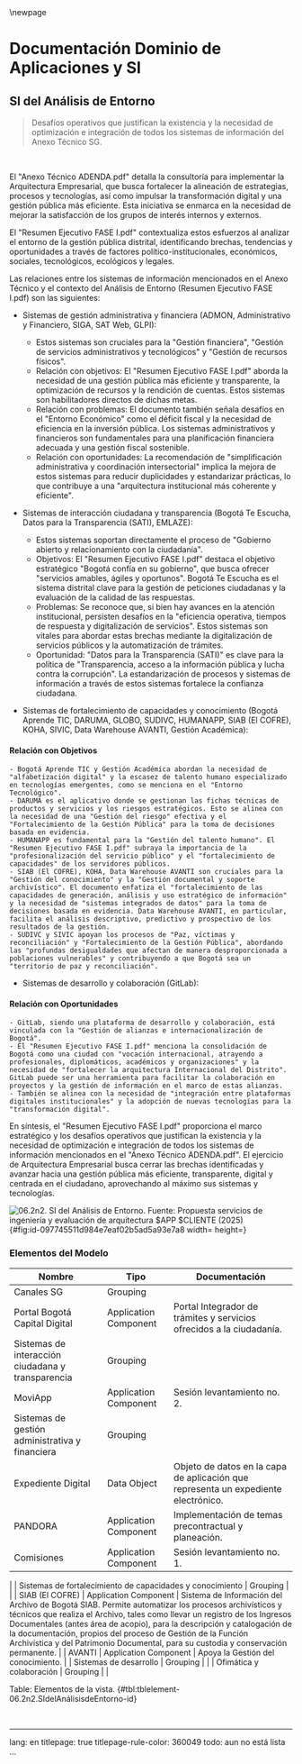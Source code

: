 
<div style="page-break-before: always;"></div>
\newpage

# Documentación Dominio de Aplicaciones y SI

## SI del Análisis de Entorno

> Desafíos operativos que justifican la existencia y la necesidad de optimización e integración de todos los sistemas de información del Anexo Técnico SG.  

<br>

El "Anexo Técnico ADENDA.pdf" detalla la consultoría para implementar la Arquitectura Empresarial, que busca fortalecer la alineación de estrategias, procesos y tecnologías, así como impulsar la transformación digital y una gestión pública más eficiente. Esta iniciativa se enmarca en la necesidad de mejorar la satisfacción de los grupos de interés internos y externos.

El "Resumen Ejecutivo FASE I.pdf" contextualiza estos esfuerzos al analizar el entorno de la gestión pública distrital, identificando brechas, tendencias y oportunidades a través de factores político-institucionales, económicos, sociales, tecnológicos, ecológicos y legales. 

Las relaciones entre los sistemas de información mencionados en el Anexo Técnico y el contexto del Análisis de Entorno (Resumen Ejecutivo FASE I.pdf) son las siguientes:

* Sistemas de gestión administrativa y financiera (ADMON, Administrativo y Financiero, SIGA, SAT Web, GLPI):
    - Estos sistemas son cruciales para la "Gestión financiera", "Gestión de servicios administrativos y tecnológicos" y "Gestión de recursos físicos".
    - Relación con objetivos: El "Resumen Ejecutivo FASE I.pdf" aborda la necesidad de una gestión pública más eficiente y transparente, la optimización de recursos y la rendición de cuentas. Estos sistemas son habilitadores directos de dichas metas.
    - Relación con problemas: El documento también señala desafíos en el "Entorno Económico" como el déficit fiscal y la necesidad de eficiencia en la inversión pública. Los sistemas administrativos y financieros son fundamentales para una planificación financiera adecuada y una gestión fiscal sostenible.
    - Relación con oportunidades: La recomendación de "simplificación administrativa y coordinación intersectorial" implica la mejora de estos sistemas para reducir duplicidades y estandarizar prácticas, lo que contribuye a una "arquitectura institucional más coherente y eficiente".

* Sistemas de interacción ciudadana y transparencia (Bogotá Te Escucha, Datos para la Transparencia (SATI), EMLAZE):
    - Estos sistemas soportan directamente el proceso de "Gobierno abierto y relacionamiento con la ciudadanía".
    - Objetivos: El "Resumen Ejecutivo FASE I.pdf" destaca el objetivo estratégico "Bogotá confía en su gobierno", que busca ofrecer "servicios amables, ágiles y oportunos". Bogotá Te Escucha es el sistema distrital clave para la gestión de peticiones ciudadanas y la evaluación de la calidad de las respuestas.
    - Problemas: Se reconoce que, si bien hay avances en la atención institucional, persisten desafíos en la "eficiencia operativa, tiempos de respuesta y digitalización de servicios". Estos sistemas son vitales para abordar estas brechas mediante la digitalización de servicios públicos y la automatización de trámites.
    - Oportunidad: "Datos para la Transparencia (SATI)" es clave para la política de "Transparencia, acceso a la información pública y lucha contra la corrupción". La estandarización de procesos y sistemas de información a través de estos sistemas fortalece la confianza ciudadana.

* Sistemas de fortalecimiento de capacidades y conocimiento (Bogotá Aprende TIC, DARUMA, GLOBO, SUDIVC, HUMANAPP, SIAB (El COFRE), KOHA, SIVIC, Data Warehouse AVANTI, Gestión Académica):

#### Relación con Objetivos

    - Bogotá Aprende TIC y Gestión Académica abordan la necesidad de "alfabetización digital" y la escasez de talento humano especializado en tecnologías emergentes, como se menciona en el "Entorno Tecnológico".
    - DARUMA es el aplicativo donde se gestionan las fichas técnicas de productos y servicios y los riesgos estratégicos. Esto se alinea con la necesidad de una "Gestión del riesgo" efectiva y el "Fortalecimiento de la Gestión Pública" para la toma de decisiones basada en evidencia.
    - HUMANAPP es fundamental para la "Gestión del talento humano". El "Resumen Ejecutivo FASE I.pdf" subraya la importancia de la "profesionalización del servicio público" y el "fortalecimiento de capacidades" de los servidores públicos.
    - SIAB (El COFRE), KOHA, Data Warehouse AVANTI son cruciales para la "Gestión del conocimiento" y la "Gestión documental y soporte archivístico". El documento enfatiza el "fortalecimiento de las capacidades de generación, análisis y uso estratégico de información" y la necesidad de "sistemas integrados de datos" para la toma de decisiones basada en evidencia. Data Warehouse AVANTI, en particular, facilita el análisis descriptivo, predictivo y prospectivo de los resultados de la gestión.
    - SUDIVC y SIVIC apoyan los procesos de "Paz, víctimas y reconciliación" y "Fortalecimiento de la Gestión Pública", abordando las "profundas desigualdades que afectan de manera desproporcionada a poblaciones vulnerables" y contribuyendo a que Bogotá sea un "territorio de paz y reconciliación".

* Sistemas de desarrollo y colaboración (GitLab):

#### Relación con Oportunidades

    - GitLab, siendo una plataforma de desarrollo y colaboración, está vinculada con la "Gestión de alianzas e internacionalización de Bogotá".
    - El "Resumen Ejecutivo FASE I.pdf" menciona la consolidación de Bogotá como una ciudad con "vocación internacional, atrayendo a profesionales, diplomáticos, académicos y organizaciones" y la necesidad de "fortalecer la arquitectura Internacional del Distrito". GitLab puede ser una herramienta para facilitar la colaboración en proyectos y la gestión de información en el marco de estas alianzas.
    - También se alinea con la necesidad de "integración entre plataformas digitales institucionales" y la adopción de nuevas tecnologías para la "transformación digital".

En síntesis, el "Resumen Ejecutivo FASE I.pdf" proporciona el marco estratégico y los desafíos operativos que justifican la existencia y la necesidad de optimización e integración de todos los sistemas de información mencionados en el "Anexo Técnico ADENDA.pdf". El ejercicio de Arquitectura Empresarial busca cerrar las brechas identificadas y avanzar hacia una gestión pública más eficiente, transparente, digital y centrada en el ciudadano, aprovechando al máximo sus sistemas y tecnologías.

![06.2n2. SI del Análisis de Entorno. _Fuente: Propuesta servicios de ingeniería y evaluación de arquitectura $APP $CLIENTE (2025)_](images/06.2n2.SIdelAnálisisdeEntorno.png){#fig:id-097745511d984e7eaf02b5ad5a93e7a8 width= height=}

### Elementos del Modelo

| Nombre  | Tipo | Documentación |
|---------|------|---------------|
| Canales SG | Grouping |  |
| Portal Bogotá Capital Digital | Application Component | Portal Integrador de trámites y servicios ofrecidos a la ciudadanía. |
| Sistemas de interacción ciudadana y transparencia | Grouping |  |
| MoviApp | Application Component | Sesión levantamiento no. 2. |
| Sistemas de gestión administrativa y financiera | Grouping |  |
| Expediente Digital | Data Object | Objeto de datos en la capa de aplicación que representa un expediente electrónico. |
| PANDORA | Application Component | Implementación de temas precontractual y planeación. |
| Comisiones | Application Component | Sesión levantamiento no. 1.
 |
| Sistemas de fortalecimiento de capacidades y conocimiento | Grouping |  |
| SIAB (El COFRE) | Application Component | Sistema de Información del Archivo de Bogotá SIAB. Permite automatizar los procesos archivísticos y técnicos que realiza el Archivo, tales como llevar un registro de los Ingresos Documentales (antes área de acopio), para la descripción y catalogación de la documentación, propios del proceso de Gestión de la Función Archivística y del Patrimonio Documental, para su custodia y conservación permanente. |
| AVANTI | Application Component | Apoya la Gestión del conocimiento.
 |
| Sistemas de desarrollo | Grouping |  |
| Ofimática y colaboración | Grouping |  |

Table: Elementos de la vista. {#tbl:tblelement-06.2n2.SIdelAnálisisdeEntorno-id}

<br>




---
lang: en
titlepage: true
titlepage-rule-color: 360049
todo: aun no está lista
...


